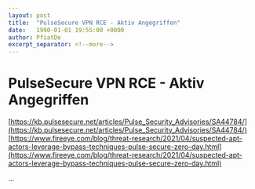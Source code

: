 ```yaml
---
layout: post
title:  "PulseSecure VPN RCE - Aktiv Angegriffen"
date:   1990-01-01 19:55:00 +0000
author: PfiatDe
excerpt_separator: <!--more-->
---
```


# PulseSecure VPN RCE - Aktiv Angegriffen
[https://kb.pulsesecure.net/articles/Pulse_Security_Advisories/SA44784/](https://kb.pulsesecure.net/articles/Pulse_Security_Advisories/SA44784/)
[https://www.fireeye.com/blog/threat-research/2021/04/suspected-apt-actors-leverage-bypass-techniques-pulse-secure-zero-day.html](https://www.fireeye.com/blog/threat-research/2021/04/suspected-apt-actors-leverage-bypass-techniques-pulse-secure-zero-day.html)

...
<!--more-->
